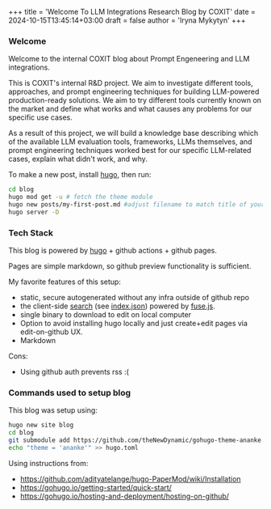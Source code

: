 +++
title = 'Welcome To LLM Integrations Research Blog by COXIT'
date = 2024-10-15T13:45:14+03:00
draft = false
author = 'Iryna Mykytyn'
+++

### Welcome 
Welcome to the internal COXIT blog about Prompt Engeneering and LLM integrations.

This is COXIT's internal R&D project. We aim to investigate different tools, approaches, and prompt engineering techniques for building LLM-powered production-ready solutions. We aim to try different tools currently known on the market and define what works and what causes any problems for our specific use cases.

As a result of this project, we will build a knowledge base describing which of the available LLM evaluation tools, frameworks, LLMs themselves, and prompt engineering techniques worked best for our specific LLM-related cases, explain what didn't work, and why.


To make a new post, install [hugo](https://gohugo.io/getting-started/installing/), then run:
```bash
cd blog
hugo mod get -u # fetch the theme module
hugo new posts/my-first-post.md #adjust filename to match title of your post
hugo server -D
```

### Tech Stack


This blog is powered by [hugo](https://gohugo.io/) + github actions + github pages. 

Pages are simple markdown, so github preview functionality is sufficient.

My favorite features of this setup:
- static, secure autogenerated without any infra outside of github repo
- the client-side [search](/search/) (see [index.json](/index.json)) powered by [fuse.js](https://www.fusejs.io/).
- single binary to download to edit on local computer
- Option to avoid installing hugo locally and just create+edit pages via edit-on-github UX.
- Markdown

Cons:
- Using github auth prevents rss :(

### Commands used to setup blog

This blog was setup using:
```bash
hugo new site blog
cd blog
git submodule add https://github.com/theNewDynamic/gohugo-theme-ananke.git themes/ananke
echo "theme = 'ananke'" >> hugo.toml
```
Using instructions from:
- https://github.com/adityatelange/hugo-PaperMod/wiki/Installation
- https://gohugo.io/getting-started/quick-start/
- https://gohugo.io/hosting-and-deployment/hosting-on-github/
